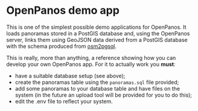 # OpenPanos demo app

This is one of the simplest possible demo applications for OpenPanos. It loads
panoramas stored in a PostGIS database and, using the OpenPanos server,
links them using GeoJSON data derived from a PostGIS database with the schema
produced from [osm2pgsql](https://wiki.openstreetmap.org/wiki/Osm2pgsql).

This is really, more than anything, a reference showing how you can develop your own OpenPanos app. For it to actually work you **must**:
- have a suitable database setup (see above);
- create the panoramas table using the `panoramas.sql` file provided;
- add some panoramas to your database table and have files on the system (in the future an upload tool will be provided for you to do this);
- edit the .env file to reflect your system.
